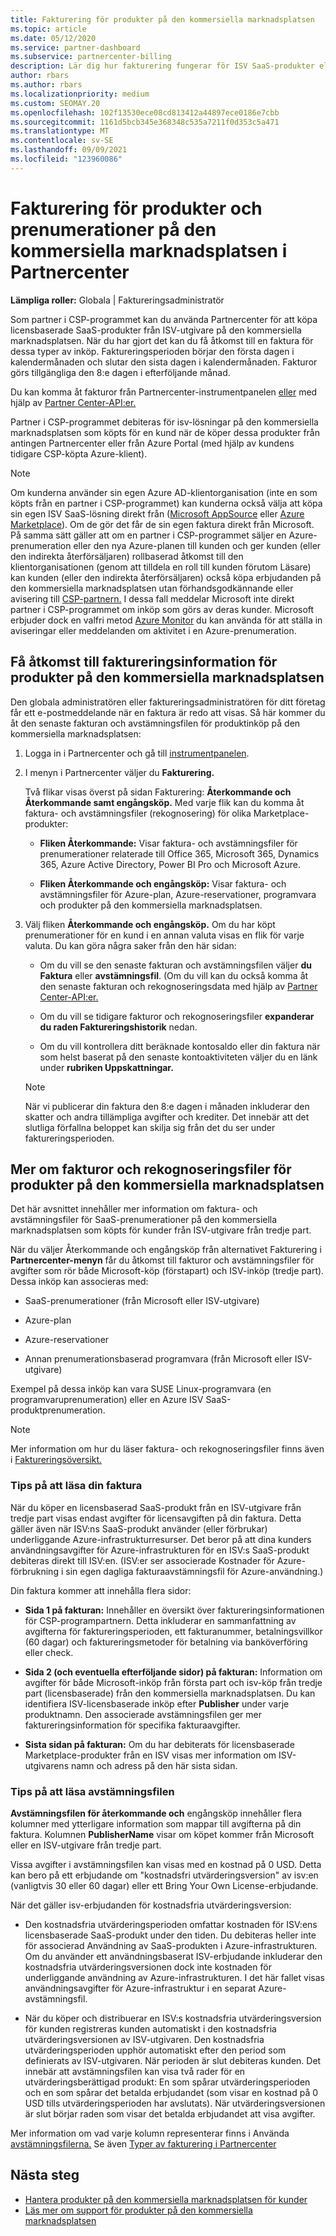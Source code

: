 ```yaml
---
title: Fakturering för produkter på den kommersiella marknadsplatsen
ms.topic: article
ms.date: 05/12/2020
ms.service: partner-dashboard
ms.subservice: partnercenter-billing
description: Lär dig hur fakturering fungerar för ISV SaaS-produkter eller -prenumerationer som köpts för kunder från den kommersiella marknadsplatsen i Partnercenter.
author: rbars
ms.author: rbars
ms.localizationpriority: medium
ms.custom: SEOMAY.20
ms.openlocfilehash: 102f13530ece08cd813412a44897ece0186e7cbb
ms.sourcegitcommit: 1161d5bcb345e368348c535a7211f0d353c5a471
ms.translationtype: MT
ms.contentlocale: sv-SE
ms.lasthandoff: 09/09/2021
ms.locfileid: "123960086"
---
```

# <a name="billing-for-commercial-marketplace-products-and-subscriptions-in-partner-center"></a>Fakturering för produkter och prenumerationer på den kommersiella marknadsplatsen i Partnercenter


**Lämpliga roller:** Globala | Faktureringsadministratör

Som partner i CSP-programmet kan du använda Partnercenter för att köpa licensbaserade SaaS-produkter från ISV-utgivare på den kommersiella marknadsplatsen. När du har gjort det kan du få åtkomst till en faktura för dessa typer av inköp. Faktureringsperioden börjar den första dagen i kalendermånaden och slutar den sista dagen i kalendermånaden. Fakturor görs tillgängliga den 8:e dagen i efterföljande månad.

Du kan komma åt fakturor från Partnercenter-instrumentpanelen [eller](https://partner.microsoft.com/dashboard/) med hjälp av [Partner Center-API:er.](/partner-center/develop/)

Partner i CSP-programmet debiteras för isv-lösningar på den kommersiella marknadsplatsen som köpts för en kund när de köper dessa produkter från antingen Partnercenter eller från Azure Portal (med hjälp av kundens tidigare CSP-köpta Azure-klient).

>[!NOTE]
>Om kunderna använder sin egen Azure AD-klientorganisation (inte en som köpts från en partner i CSP-programmet) kan kunderna också välja att köpa sin egen ISV SaaS-lösning direkt från ([Microsoft AppSource](https://appsource.microsoft.com/) eller [Azure Marketplace](https://azuremarketplace.microsoft.com/)). Om de gör det får de sin egen faktura direkt från Microsoft. På samma sätt gäller att om en partner i CSP-programmet säljer en Azure-prenumeration eller den nya Azure-planen till kunden och ger kunden (eller den indirekta återförsäljaren) rollbaserad åtkomst till den klientorganisationen (genom att tilldela en roll till kunden förutom Läsare) kan kunden (eller den indirekta återförsäljaren) också köpa erbjudanden på den kommersiella marknadsplatsen utan förhandsgodkännande eller avisering till [CSP-partnern.](/azure/role-based-access-control/built-in-roles) I dessa fall meddelar Microsoft inte direkt partner i CSP-programmet om inköp som görs av deras kunder. Microsoft erbjuder dock en valfri metod [Azure Monitor](/azure/azure-monitor/platform/alerts-activity-log) du kan använda för att ställa in aviseringar eller meddelanden om aktivitet i en Azure-prenumeration.

## <a name="access-billing-information-for-commercial-marketplace-products"></a>Få åtkomst till faktureringsinformation för produkter på den kommersiella marknadsplatsen

Den globala administratören eller faktureringsadministratören för ditt företag får ett e-postmeddelande när en faktura är redo att visas. Så här kommer du åt den senaste fakturan och avstämningsfilen för produktinköp på den kommersiella marknadsplatsen:

1. Logga in i Partnercenter och gå till [instrumentpanelen](https://partner.microsoft.com/dashboard/).

2. I menyn i Partnercenter väljer du **Fakturering.** 

    Två flikar visas överst på sidan Fakturering: **Återkommande och** **Återkommande samt engångsköp.** Med varje flik kan du komma åt faktura- och avstämningsfiler (rekognosering) för olika Marketplace-produkter:

    - **Fliken Återkommande:** Visar faktura- och avstämningsfiler för prenumerationer relaterade till Office 365, Microsoft 365, Dynamics 365, Azure Active Directory, Power BI Pro och Microsoft Azure.

    - **Fliken Återkommande och engångsköp:** Visar faktura- och avstämningsfiler för Azure-plan, Azure-reservationer, programvara och produkter på den kommersiella marknadsplatsen.
  
3. Välj fliken **Återkommande och engångsköp.** Om du har köpt prenumerationer för en kund i en annan valuta visas en flik för varje valuta. Du kan göra några saker från den här sidan:

    - Om du vill se den senaste fakturan och avstämningsfilen väljer **du Faktura** eller **avstämningsfil**. (Om du vill kan du också komma åt den senaste fakturan och rekognoseringsdata med hjälp av [Partner Center-API:er.](/partner-center/develop/)

    - Om du vill se tidigare fakturor och rekognoseringsfiler **expanderar du raden Faktureringshistorik** nedan.

    - Om du vill kontrollera ditt beräknade kontosaldo eller din faktura när som helst baserat på den senaste kontoaktiviteten väljer du en länk under **rubriken Uppskattningar.**  

    >[!NOTE]
    > När vi publicerar din faktura den 8:e dagen i månaden inkluderar den skatter och andra tillämpliga avgifter och krediter. Det innebär att det slutliga förfallna beloppet kan skilja sig från det du ser under faktureringsperioden.

## <a name="more-about-invoices-and-recon-files-for-commercial-marketplace-products"></a>Mer om fakturor och rekognoseringsfiler för produkter på den kommersiella marknadsplatsen

Det här avsnittet innehåller mer information om faktura- och avstämningsfiler för SaaS-prenumerationer på den kommersiella marknadsplatsen som köpts för kunder från ISV-utgivare från tredje part.

När du väljer Återkommande och  engångsköp från alternativet Fakturering i **Partnercenter-menyn** får du åtkomst till fakturor och avstämningsfiler för avgifter som rör både Microsoft-köp (förstapart) och ISV-inköp (tredje part). Dessa inköp kan associeras med:

- SaaS-prenumerationer (från Microsoft eller ISV-utgivare)

- Azure-plan

- Azure-reservationer

- Annan prenumerationsbaserad programvara (från Microsoft eller ISV-utgivare)

Exempel på dessa inköp kan vara SUSE Linux-programvara (en programvaruprenumeration) eller en Azure ISV SaaS-produktprenumeration.

>[!NOTE]
> Mer information om hur du läser faktura- och rekognoseringsfiler finns även i [Faktureringsöversikt.](billing.md)

### <a name="tips-on-reading-your-invoice"></a>Tips på att läsa din faktura

När du köper en licensbaserad SaaS-produkt från en ISV-utgivare från tredje part visas endast avgifter för licensavgiften på din faktura. Detta gäller även när ISV:ns SaaS-produkt använder (eller förbrukar) underliggande Azure-infrastrukturresurser. Det beror på att dina kunders användningsavgifter för Azure-infrastrukturen för en ISV:s SaaS-produkt debiteras direkt till ISV:en. (ISV:er ser associerade Kostnader för Azure-förbrukning i sin egen dagliga fakturaavstämningsfil för Azure-användning.)

Din faktura kommer att innehålla flera sidor:

- **Sida 1 på fakturan:** Innehåller en översikt över faktureringsinformationen för CSP-programpartnern. Detta inkluderar en sammanfattning av avgifterna för faktureringsperioden, ett fakturanummer, betalningsvillkor (60 dagar) och faktureringsmetoder för betalning via banköverföring eller check.

- **Sida 2 (och eventuella efterföljande sidor) på fakturan:** Information om avgifter för både Microsoft-inköp från första part och isv-köp från tredje part (licensbaserade) från den kommersiella marknadsplatsen. Du kan identifiera ISV-licensbaserade inköp efter **Publisher** under varje produktnamn. Den associerade avstämningsfilen ger mer faktureringsinformation för specifika fakturaavgifter.

- **Sista sidan på fakturan:** Om du har debiterats för licensbaserade Marketplace-produkter från en ISV visas mer information om ISV-utgivarens namn och adress på den här sista sidan.

### <a name="tips-on-reading-your-reconciliation-file"></a>Tips på att läsa avstämningsfilen

**Avstämningsfilen för återkommande och** engångsköp innehåller flera kolumner med ytterligare information som mappar till avgifterna på din faktura. Kolumnen **PublisherName** visar om köpet kommer från Microsoft eller en ISV-utgivare från tredje part.

Vissa avgifter i avstämningsfilen kan visas med en kostnad på 0 USD. Detta kan bero på ett erbjudande om "kostnadsfri utvärderingsversion" av isv:en (vanligtvis 30 eller 60 dagar) eller ett Bring Your Own License-erbjudande.

När det gäller isv-erbjudanden för kostnadsfria utvärderingsversion:

- Den kostnadsfria utvärderingsperioden omfattar kostnaden för ISV:ens licensbaserade SaaS-produkt under den tiden. Du debiteras heller inte för associerad Användning av SaaS-produkten i Azure-infrastrukturen.  Om du använder ett användningsbaserat ISV-erbjudande inkluderar den kostnadsfria utvärderingsversionen dock inte kostnaden för underliggande användning av Azure-infrastrukturen. I det här fallet visas användningsavgifter för Azure-infrastruktur i en separat Azure-avstämningsfil.

- När du köper och distribuerar en ISV:s kostnadsfria utvärderingsversion för kunden registreras kunden automatiskt i den kostnadsfria utvärderingsversionen av ISV-utgivaren. Den kostnadsfria utvärderingsperioden upphör automatiskt efter den period som definierats av ISV-utgivaren. När perioden är slut debiteras kunden. Det innebär att avstämningsfilen kan visa två rader för en utvärderingsberättigad produkt: En som spårar utvärderingsperioden och en som spårar det betalda erbjudandet (som visar en kostnad på 0 USD tills utvärderingsperioden har avslutats). När utvärderingsversionen är slut börjar raden som visar det betalda erbjudandet att visa avgifter. 

Mer information om vad varje kolumn representerar finns i Använda [avstämningsfilerna.](use-the-reconciliation-files.md) Se även [Typer av fakturering i Partnercenter](./billing-basics.md)

## <a name="next-steps"></a>Nästa steg

- [Hantera produkter på den kommersiella marknadsplatsen för kunder](csp-commercial-marketplace-manage.md)
- [Läs mer om support för produkter på den kommersiella marknadsplatsen](csp-commercial-marketplace-support.md)
